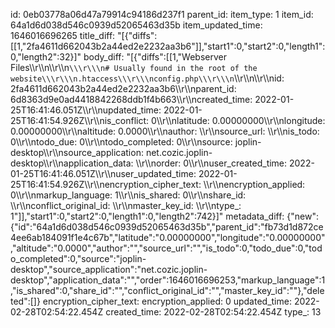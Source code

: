 id: 0eb03778a06d47a79914c94186d237f1
parent_id: 
item_type: 1
item_id: 64a1d6d038d546c0939d52065463d35b
item_updated_time: 1646016696265
title_diff: "[{\"diffs\":[[1,\"2fa4611d662043b2a44ed2e2232aa3b6\"]],\"start1\":0,\"start2\":0,\"length1\":0,\"length2\":32}]"
body_diff: "[{\"diffs\":[[1,\"Webserver Files\\\r\\\n\\\r\\\n```\\\r\\\n# Usually found in the root of the website\\\r\\\n.htaccess\\\r\\\nconfig.php\\\r\\\n```\\\r\\\n\\\r\\\nid: 2fa4611d662043b2a44ed2e2232aa3b6\\\r\\\nparent_id: 6d8363d9e0ad4418842268ddb1f4b663\\\r\\\ncreated_time: 2022-01-25T16:41:46.051Z\\\r\\\nupdated_time: 2022-01-25T16:41:54.926Z\\\r\\\nis_conflict: 0\\\r\\\nlatitude: 0.00000000\\\r\\\nlongitude: 0.00000000\\\r\\\naltitude: 0.0000\\\r\\\nauthor: \\\r\\\nsource_url: \\\r\\\nis_todo: 0\\\r\\\ntodo_due: 0\\\r\\\ntodo_completed: 0\\\r\\\nsource: joplin-desktop\\\r\\\nsource_application: net.cozic.joplin-desktop\\\r\\\napplication_data: \\\r\\\norder: 0\\\r\\\nuser_created_time: 2022-01-25T16:41:46.051Z\\\r\\\nuser_updated_time: 2022-01-25T16:41:54.926Z\\\r\\\nencryption_cipher_text: \\\r\\\nencryption_applied: 0\\\r\\\nmarkup_language: 1\\\r\\\nis_shared: 0\\\r\\\nshare_id: \\\r\\\nconflict_original_id: \\\r\\\nmaster_key_id: \\\r\\\ntype_: 1\"]],\"start1\":0,\"start2\":0,\"length1\":0,\"length2\":742}]"
metadata_diff: {"new":{"id":"64a1d6d038d546c0939d52065463d35b","parent_id":"fb73d1d872ce4ee6ab184091f1e4c67b","latitude":"0.00000000","longitude":"0.00000000","altitude":"0.0000","author":"","source_url":"","is_todo":0,"todo_due":0,"todo_completed":0,"source":"joplin-desktop","source_application":"net.cozic.joplin-desktop","application_data":"","order":1646016696253,"markup_language":1,"is_shared":0,"share_id":"","conflict_original_id":"","master_key_id":""},"deleted":[]}
encryption_cipher_text: 
encryption_applied: 0
updated_time: 2022-02-28T02:54:22.454Z
created_time: 2022-02-28T02:54:22.454Z
type_: 13